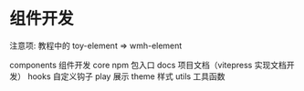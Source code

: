 # 组件开发

注意项: 教程中的 toy-element => wmh-element

components 组件开发
core npm 包入口
docs 项目文档（vitepress 实现文档开发）
hooks 自定义钩子
play 展示
theme 样式
utils 工具函数

